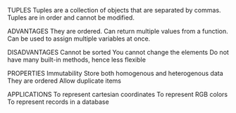 TUPLES
Tuples are a collection of objects that are separated by commas. Tuples are in order and cannot be modified.


ADVANTAGES
They are ordered.
Can return multiple values from a function.
Can be used to assign multiple variables at once.

DISADVANTAGES
Cannot be sorted
You cannot change the elements
Do not have many built-in methods, hence less flexible

PROPERTIES
Immutability
Store both homogenous and heterogenous data
They are ordered
Allow duplicate items

APPLICATIONS
To represent cartesian coordinates
To represent RGB colors
To represent records in a database

